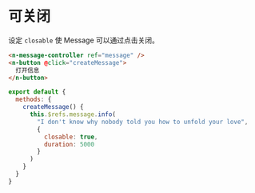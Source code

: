 # 可关闭
设定 `closable` 使 Message 可以通过点击关闭。
```html
<n-message-controller ref="message" />
<n-button @click="createMessage">
  打开信息
</n-button>
```

```js
export default {
  methods: {
    createMessage() {
      this.$refs.message.info(
        "I don't know why nobody told you how to unfold your love",
        {
          closable: true,
          duration: 5000
        }
      )
    }
  }
}
```